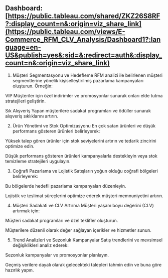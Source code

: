 ## Dashboard: [https://public.tableau.com/shared/ZKZ26S8RF?:display_count=n&:origin=viz_share_link](https://public.tableau.com/views/E-Commerce_RFM_CLV_Analysis/Dashboard1?:language=en-US&publish=yes&:sid=&:redirect=auth&:display_count=n&:origin=viz_share_link)

1. Müşteri Segmentasyonu ve Hedefleme
RFM analizi ile belirlenen müşteri segmentlerine yönelik kişiselleştirilmiş pazarlama kampanyaları oluşturun. Örneğin:

VIP Müşteriler için özel indirimler ve promosyonlar sunarak onları elde tutma stratejileri geliştirin.

Sık Alışveriş Yapan müşterilere sadakat programları ve ödüller sunarak alışveriş sıklıklarını artırın.

2. Ürün Yönetimi ve Stok Optimizasyonu
En çok satan ürünleri ve düşük performans gösteren ürünleri belirleyerek:

Yüksek talep gören ürünler için stok seviyelerini artırın ve tedarik zincirini optimize edin.

Düşük performans gösteren ürünleri kampanyalarla destekleyin veya stok temizleme stratejileri uygulayın.

3. Coğrafi Pazarlama ve Lojistik
Satışların yoğun olduğu coğrafi bölgeleri belirleyerek:

Bu bölgelerde hedefli pazarlama kampanyaları düzenleyin.

Lojistik ve teslimat süreçlerini optimize ederek müşteri memnuniyetini artırın.

4. Müşteri Sadakati ve CLV Artırma
Müşteri yaşam boyu değerini (CLV) artırmak için:

Müşteri sadakat programları ve özel teklifler oluşturun.

Müşterilere düzenli olarak değer sağlayan içerikler ve hizmetler sunun.

5. Trend Analizleri ve Sezonluk Kampanyalar
Satış trendlerini ve mevsimsel değişiklikleri analiz ederek:

Sezonluk kampanyalar ve promosyonlar planlayın.

Geçmiş verilere dayalı olarak gelecekteki talepleri tahmin edin ve buna göre hazırlık yapın.
